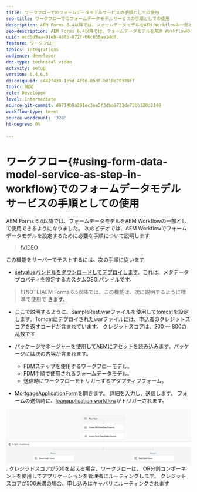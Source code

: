 ```yaml
---
title: ワークフローでのフォームデータモデルサービスの手順としての使用
seo-title: ワークフローでのフォームデータモデルサービスの手順としての使用
description: AEM Forms 6.4以降では、フォームデータモデルをAEM Workflowの一部として使用できるようになりました。 次のビデオでは、AEM Workflowでフォームデータモデルを設定するために必要な手順について説明します。
seo-description: AEM Forms 6.4以降では、フォームデータモデルをAEM Workflowの一部として使用できるようになりました。 次のビデオでは、AEM Workflowでフォームデータモデルを設定するために必要な手順について説明します。
uuid: ecd5d5aa-01eb-48fb-872f-66c656ae14df.
feature: ワークフロー
topics: integrations
audience: developer
doc-type: technical video
activity: setup
version: 6.4,6.5
discoiquuid: c442f439-1e5d-4f96-85df-b818c28389ff
topic: 開発
role: Developer
level: Intermediate
source-git-commit: d9714b9a291ec3ee5f3dba9723de72bb120d2149
workflow-type: tm+mt
source-wordcount: '328'
ht-degree: 0%

---
```



# ワークフロー{#using-form-data-model-service-as-step-in-workflow}でのフォームデータモデルサービスの手順としての使用

AEM Forms 6.4以降では、フォームデータモデルをAEM Workflowの一部として使用できるようになりました。 次のビデオでは、AEM Workflowでフォームデータモデルを設定するために必要な手順について説明します


>[!VIDEO](https://video.tv.adobe.com/v/21719/?quality=9&learn=on)

この機能をサーバーでテストするには、次の手順に従います
* [setvalueバンドルをダウンロードしてデプロイします](/help/forms/assets/common-osgi-bundles/SetValueApp.core-1.0-SNAPSHOT.jar)。これは、メタデータプロパティを設定するカスタムOSGIバンドルです。
>!![NOTE]AEM Forms 6.5以降では、この機能は、次に説明するように標準で使用で [きます。](form-data-model-service-as-step-in-aem65-workflow-video-use.md)

* [ここ](https://docs.adobe.com/content/help/en/experience-manager-learn/forms/ic-print-channel-tutorial/introduction.html)で説明するように、SampleRest.warファイルを使用してtomcatを設定します。Tomcatにデプロイされたwarファイルには、申込者のクレジットスコアを返すコードが含まれています。 クレジットスコアは、200 ～ 800の乱数です

* [パッケージマネージャーを使用してAEMにアセットを読み込みます](assets/invoke-fdm-as-service-step.zip)。パッケージには次の内容が含まれます。

   * FDMステップを使用するワークフローモデル。
   * FDM手順で使用されるフォームデータモデル。
   * 送信時にワークフローをトリガーするアダプティブフォーム。
* [MortgageApplicationForm](http://localhost:4502/content/dam/formsanddocuments/loanapplication/jcr:content?wcmmode=disabled)を開きます。 詳細を入力し、送信します。 フォームの送信時に、[loanapplication workflow](http://http://localhost:4502/editor.html/conf/global/settings/workflow/models/LoanApplication2.html)がトリガーされます。

![ ワークフロー ](assets/fdm-as-service-step-workflow.PNG).
クレジットスコアが500を超える場合、ワークフローは、 OR分割コンポーネントを使用してアプリケーションを管理者にルーティングします。 クレジットスコアが500未満の場合、申し込みはキャバリにルーティングされます
